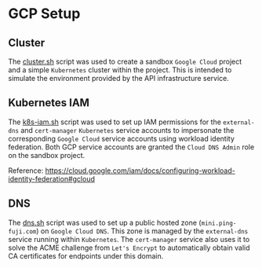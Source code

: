 # GCP Setup

## Cluster

The [cluster.sh](cluster.sh) script was used to create a sandbox `Google Cloud` project and a simple `Kubernetes` 
cluster within the project. This is intended to simulate the environment provided by the API infrastructure service. 

## Kubernetes IAM

The [k8s-iam.sh](k8s-iam.sh) script was used to set up IAM permissions for the `external-dns` and `cert-manager` 
`Kubernetes` service accounts to impersonate the corresponding `Google Cloud` service accounts using workload 
identity federation. Both GCP service accounts are granted the `Cloud DNS Admin` role on the sandbox project.

Reference: https://cloud.google.com/iam/docs/configuring-workload-identity-federation#gcloud

## DNS

The [dns.sh](dns.sh) script was used to set up a public hosted zone (`mini.ping-fuji.com`) on `Google Cloud DNS`. 
This zone is managed by the `external-dns` service running within `Kubernetes`. The `cert-manager` service also uses 
it to solve the ACME challenge from `Let's Encrypt` to automatically obtain valid CA certificates for endpoints under 
this domain.